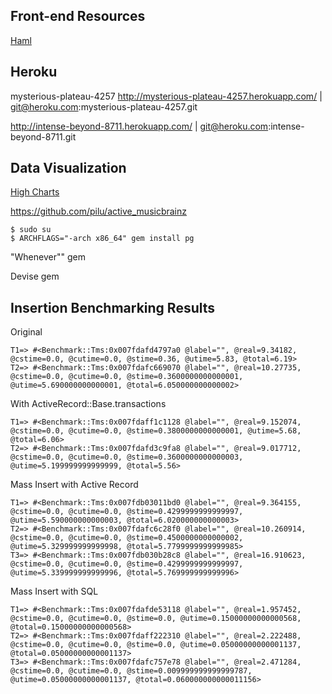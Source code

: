 ## Front-end Resources
[Haml](http://haml.info/)


## Heroku
mysterious-plateau-4257
http://mysterious-plateau-4257.herokuapp.com/ | git@heroku.com:mysterious-plateau-4257.git

http://intense-beyond-8711.herokuapp.com/ | git@heroku.com:intense-beyond-8711.git

## Data Visualization
[High Charts](http://www.highcharts.com/products/highmaps)


[]()
https://github.com/pilu/active_musicbrainz


```
$ sudo su
$ ARCHFLAGS="-arch x86_64" gem install pg
```


"Whenever"" gem

Devise gem



## Insertion Benchmarking Results


Original
 
```
T1=> #<Benchmark::Tms:0x007fdafd4797a0 @label="", @real=9.34182, @cstime=0.0, @cutime=0.0, @stime=0.36, @utime=5.83, @total=6.19>
T2=> #<Benchmark::Tms:0x007fdafc669070 @label="", @real=10.27735, @cstime=0.0, @cutime=0.0, @stime=0.3600000000000001, @utime=5.690000000000001, @total=6.050000000000002>
```

With ActiveRecord::Base.transactions

```
T1=> #<Benchmark::Tms:0x007fdaff1c1128 @label="", @real=9.152074, @cstime=0.0, @cutime=0.0, @stime=0.3800000000000001, @utime=5.68, @total=6.06>
T2=> #<Benchmark::Tms:0x007fdafd3c9fa8 @label="", @real=9.017712, @cstime=0.0, @cutime=0.0, @stime=0.3600000000000003, @utime=5.199999999999999, @total=5.56>
```

Mass Insert with Active Record

```
T1=> #<Benchmark::Tms:0x007fdb03011bd0 @label="", @real=9.364155, @cstime=0.0, @cutime=0.0, @stime=0.4299999999999997, @utime=5.590000000000003, @total=6.020000000000003>
T2=> #<Benchmark::Tms:0x007fdafc6c28f0 @label="", @real=10.260914, @cstime=0.0, @cutime=0.0, @stime=0.4500000000000002, @utime=5.329999999999998, @total=5.7799999999999985>
T3=> #<Benchmark::Tms:0x007fdb030b28c8 @label="", @real=16.910623, @cstime=0.0, @cutime=0.0, @stime=0.4299999999999997, @utime=5.339999999999996, @total=5.769999999999996>
```

Mass Insert with SQL

```
T1=> #<Benchmark::Tms:0x007fdafde53118 @label="", @real=1.957452, @cstime=0.0, @cutime=0.0, @stime=0.0, @utime=0.15000000000000568, @total=0.15000000000000568>
T2=> #<Benchmark::Tms:0x007fdaff222310 @label="", @real=2.222488, @cstime=0.0, @cutime=0.0, @stime=0.0, @utime=0.05000000000001137, @total=0.05000000000001137>
T3=> #<Benchmark::Tms:0x007fdafc757e78 @label="", @real=2.471284, @cstime=0.0, @cutime=0.0, @stime=0.009999999999999787, @utime=0.05000000000001137, @total=0.060000000000011156>
```



